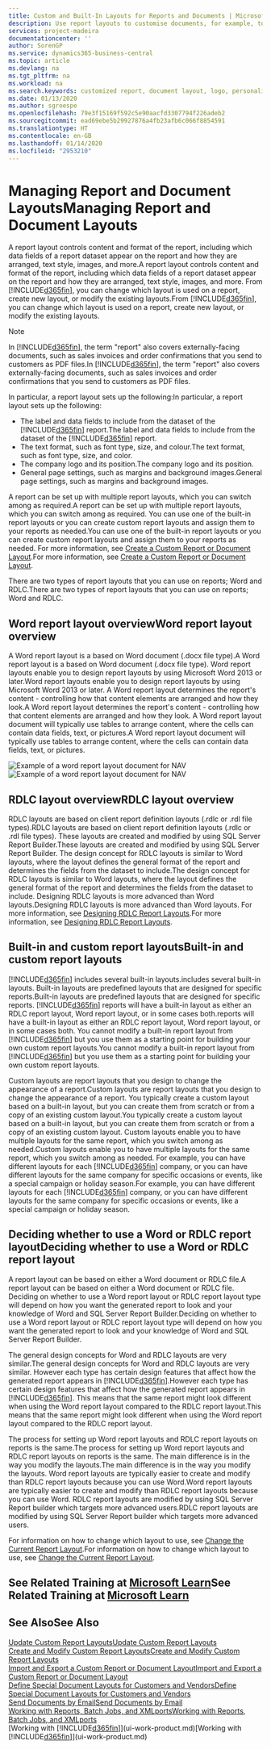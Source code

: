 ```yaml
---
title: Custom and Built-In Layouts for Reports and Documents | Microsoft Docs
description: Use report layouts to customise documents, for example, to personalise the font, logo, or page settings of PDF files you send to customers.
services: project-madeira
documentationcenter: ''
author: SorenGP
ms.service: dynamics365-business-central
ms.topic: article
ms.devlang: na
ms.tgt_pltfrm: na
ms.workload: na
ms.search.keywords: customized report, document layout, logo, personalize
ms.date: 01/13/2020
ms.author: sgroespe
ms.openlocfilehash: 79e3f15169f592c5e90aacfd3307794f226adeb2
ms.sourcegitcommit: ead69ebe5b29927876a4fb23afb6c066f8854591
ms.translationtype: HT
ms.contentlocale: en-GB
ms.lasthandoff: 01/14/2020
ms.locfileid: "2953210"
---
```

# <a name="managing-report-and-document-layouts"></a><span data-ttu-id="b44e4-103">Managing Report and Document Layouts</span><span class="sxs-lookup"><span data-stu-id="b44e4-103">Managing Report and Document Layouts</span></span>
<span data-ttu-id="b44e4-104">A report layout controls content and format of the report, including which data fields of a report dataset appear on the report and how they are arranged, text style, images, and more.</span><span class="sxs-lookup"><span data-stu-id="b44e4-104">A report layout controls content and format of the report, including which data fields of a report dataset appear on the report and how they are arranged, text style, images, and more.</span></span> <span data-ttu-id="b44e4-105">From [!INCLUDE[d365fin](includes/d365fin_md.md)], you can change which layout is used on a report, create new layout, or modify the existing layouts.</span><span class="sxs-lookup"><span data-stu-id="b44e4-105">From [!INCLUDE[d365fin](includes/d365fin_md.md)], you can change which layout is used on a report, create new layout, or modify the existing layouts.</span></span>

> [!NOTE]  
>   <span data-ttu-id="b44e4-106">In [!INCLUDE[d365fin](includes/d365fin_md.md)], the term "report" also covers externally-facing documents, such as sales invoices and order confirmations that you send to customers as PDF files.</span><span class="sxs-lookup"><span data-stu-id="b44e4-106">In [!INCLUDE[d365fin](includes/d365fin_md.md)], the term "report" also covers externally-facing documents, such as sales invoices and order confirmations that you send to customers as PDF files.</span></span>

<span data-ttu-id="b44e4-107">In particular, a report layout sets up the following:</span><span class="sxs-lookup"><span data-stu-id="b44e4-107">In particular, a report layout sets up the following:</span></span>

* <span data-ttu-id="b44e4-108">The label and data fields to include from the dataset of the [!INCLUDE[d365fin](includes/d365fin_md.md)] report.</span><span class="sxs-lookup"><span data-stu-id="b44e4-108">The label and data fields to include from the dataset of the [!INCLUDE[d365fin](includes/d365fin_md.md)] report.</span></span>
* <span data-ttu-id="b44e4-109">The text format, such as font type, size, and colour.</span><span class="sxs-lookup"><span data-stu-id="b44e4-109">The text format, such as font type, size, and color.</span></span>
* <span data-ttu-id="b44e4-110">The company logo and its position.</span><span class="sxs-lookup"><span data-stu-id="b44e4-110">The company logo and its position.</span></span>
* <span data-ttu-id="b44e4-111">General page settings, such as margins and background images.</span><span class="sxs-lookup"><span data-stu-id="b44e4-111">General page settings, such as margins and background images.</span></span>

<span data-ttu-id="b44e4-112">A report can be set up with multiple report layouts, which you can switch among as required.</span><span class="sxs-lookup"><span data-stu-id="b44e4-112">A report can be set up with multiple report layouts, which you can switch among as required.</span></span> <span data-ttu-id="b44e4-113">You can use one of the built-in report layouts or you can create custom report layouts and assign them to your reports as needed.</span><span class="sxs-lookup"><span data-stu-id="b44e4-113">You can use one of the built-in report layouts or you can create custom report layouts and assign them to your reports as needed.</span></span> <span data-ttu-id="b44e4-114">For more information, see [Create a Custom Report or Document Layout](ui-how-create-custom-report-layout.md).</span><span class="sxs-lookup"><span data-stu-id="b44e4-114">For more information, see [Create a Custom Report or Document Layout](ui-how-create-custom-report-layout.md).</span></span>

<span data-ttu-id="b44e4-115">There are two types of report layouts that you can use on reports; Word and RDLC.</span><span class="sxs-lookup"><span data-stu-id="b44e4-115">There are two types of report layouts that you can use on reports; Word and RDLC.</span></span>

## <a name="word-report-layout-overview"></a><span data-ttu-id="b44e4-116">Word report layout overview</span><span class="sxs-lookup"><span data-stu-id="b44e4-116">Word report layout overview</span></span>
<span data-ttu-id="b44e4-117">A Word report layout is a based on Word document (.docx file type).</span><span class="sxs-lookup"><span data-stu-id="b44e4-117">A Word report layout is a based on Word document (.docx file type).</span></span> <span data-ttu-id="b44e4-118">Word report layouts enable you to design report layouts by using Microsoft Word 2013 or later.</span><span class="sxs-lookup"><span data-stu-id="b44e4-118">Word report layouts enable you to design report layouts by using Microsoft Word 2013 or later.</span></span> <span data-ttu-id="b44e4-119">A Word report layout determines the report's content - controlling how that content elements are arranged and how they look.</span><span class="sxs-lookup"><span data-stu-id="b44e4-119">A Word report layout determines the report's content - controlling how that content elements are arranged and how they look.</span></span> <span data-ttu-id="b44e4-120">A Word report layout document will typically use tables to arrange content, where the cells can contain data fields, text, or pictures.</span><span class="sxs-lookup"><span data-stu-id="b44e4-120">A Word report layout document will typically use tables to arrange content, where the cells can contain data fields, text, or pictures.</span></span>

 <span data-ttu-id="b44e4-121">![Example of a word report layout document for NAV](media/nav_wordreportlayout_edit_in_word_example.png "NAV_WordReportLayout_Edit_In_Word_Example")</span><span class="sxs-lookup"><span data-stu-id="b44e4-121">![Example of a word report layout document for NAV](media/nav_wordreportlayout_edit_in_word_example.png "NAV_WordReportLayout_Edit_In_Word_Example")</span></span>  

## <a name="rdlc-layout-overview"></a><span data-ttu-id="b44e4-122">RDLC layout overview</span><span class="sxs-lookup"><span data-stu-id="b44e4-122">RDLC layout overview</span></span>
<span data-ttu-id="b44e4-123">RDLC layouts are based on client report definition layouts (.rdlc or .rdl file types).</span><span class="sxs-lookup"><span data-stu-id="b44e4-123">RDLC layouts are based on client report definition layouts (.rdlc or .rdl file types).</span></span> <span data-ttu-id="b44e4-124">These layouts are created and modified by using SQL Server Report Builder.</span><span class="sxs-lookup"><span data-stu-id="b44e4-124">These layouts are created and modified by using SQL Server Report Builder.</span></span> <span data-ttu-id="b44e4-125">The design concept for RDLC layouts is similar to Word layouts, where the layout defines the general format of the report and determines the fields from the dataset to include.</span><span class="sxs-lookup"><span data-stu-id="b44e4-125">The design concept for RDLC layouts is similar to Word layouts, where the layout defines the general format of the report and determines the fields from the dataset to include.</span></span> <span data-ttu-id="b44e4-126">Designing RDLC layouts is more advanced than Word layouts.</span><span class="sxs-lookup"><span data-stu-id="b44e4-126">Designing RDLC layouts is more advanced than Word layouts.</span></span> <span data-ttu-id="b44e4-127">For more information, see [Designing RDLC Report Layouts](/dynamics-nav/Designing-RDLC-Report-Layouts).</span><span class="sxs-lookup"><span data-stu-id="b44e4-127">For more information, see [Designing RDLC Report Layouts](/dynamics-nav/Designing-RDLC-Report-Layouts).</span></span>

## <a name="built-in-and-custom-report-layouts"></a><span data-ttu-id="b44e4-128">Built-in and custom report layouts</span><span class="sxs-lookup"><span data-stu-id="b44e4-128">Built-in and custom report layouts</span></span>
[!INCLUDE[d365fin](includes/d365fin_md.md)] <span data-ttu-id="b44e4-129">includes several built-in layouts.</span><span class="sxs-lookup"><span data-stu-id="b44e4-129">includes several built-in layouts.</span></span> <span data-ttu-id="b44e4-130">Built-in layouts are predefined layouts that are designed for specific reports.</span><span class="sxs-lookup"><span data-stu-id="b44e4-130">Built-in layouts are predefined layouts that are designed for specific reports.</span></span> [!INCLUDE[d365fin](includes/d365fin_md.md)] <span data-ttu-id="b44e4-131">reports will have a built-in layout as either an RDLC report layout, Word report layout, or in some cases both.</span><span class="sxs-lookup"><span data-stu-id="b44e4-131">reports will have a built-in layout as either an RDLC report layout, Word report layout, or in some cases both.</span></span> <span data-ttu-id="b44e4-132">You cannot modify a built-in report layout from [!INCLUDE[d365fin](includes/d365fin_md.md)] but you use them as a starting point for building your own custom report layouts.</span><span class="sxs-lookup"><span data-stu-id="b44e4-132">You cannot modify a built-in report layout from [!INCLUDE[d365fin](includes/d365fin_md.md)] but you use them as a starting point for building your own custom report layouts.</span></span>

<span data-ttu-id="b44e4-133">Custom layouts are report layouts that you design to change the appearance of a report.</span><span class="sxs-lookup"><span data-stu-id="b44e4-133">Custom layouts are report layouts that you design to change the appearance of a report.</span></span> <span data-ttu-id="b44e4-134">You typically create a custom layout based on a built-in layout, but you can create them from scratch or from a copy of an existing custom layout.</span><span class="sxs-lookup"><span data-stu-id="b44e4-134">You typically create a custom layout based on a built-in layout, but you can create them from scratch or from a copy of an existing custom layout.</span></span> <span data-ttu-id="b44e4-135">Custom layouts enable you to have multiple layouts for the same report, which you switch among as needed.</span><span class="sxs-lookup"><span data-stu-id="b44e4-135">Custom layouts enable you to have multiple layouts for the same report, which you switch among as needed.</span></span> <span data-ttu-id="b44e4-136">For example, you can have different layouts for each [!INCLUDE[d365fin](includes/d365fin_md.md)] company, or you can have different layouts for the same company for specific occasions or events, like a special campaign or holiday season.</span><span class="sxs-lookup"><span data-stu-id="b44e4-136">For example, you can have different layouts for each [!INCLUDE[d365fin](includes/d365fin_md.md)] company, or you can have different layouts for the same company for specific occasions or events, like a special campaign or holiday season.</span></span>

## <a name="deciding-whether-to-use-a-word-or-rdlc-report-layout"></a><span data-ttu-id="b44e4-137">Deciding whether to use a Word or RDLC report layout</span><span class="sxs-lookup"><span data-stu-id="b44e4-137">Deciding whether to use a Word or RDLC report layout</span></span>
<span data-ttu-id="b44e4-138">A report layout can be based on either a Word document or RDLC file.</span><span class="sxs-lookup"><span data-stu-id="b44e4-138">A report layout can be based on either a Word document or RDLC file.</span></span> <span data-ttu-id="b44e4-139">Deciding on whether to use a Word report layout or RDLC report layout type will depend on how you want the generated report to look and your knowledge of Word and SQL Server Report Builder.</span><span class="sxs-lookup"><span data-stu-id="b44e4-139">Deciding on whether to use a Word report layout or RDLC report layout type will depend on how you want the generated report to look and your knowledge of Word and SQL Server Report Builder.</span></span>

<span data-ttu-id="b44e4-140">The general design concepts for Word and RDLC layouts are very similar.</span><span class="sxs-lookup"><span data-stu-id="b44e4-140">The general design concepts for Word and RDLC layouts are very similar.</span></span> <span data-ttu-id="b44e4-141">However each type has certain design features that affect how the generated report appears in [!INCLUDE[d365fin](includes/d365fin_md.md)].</span><span class="sxs-lookup"><span data-stu-id="b44e4-141">However each type has certain design features that affect how the generated report appears in [!INCLUDE[d365fin](includes/d365fin_md.md)].</span></span> <span data-ttu-id="b44e4-142">This means that the same report might look different when using the Word report layout compared to the RDLC report layout.</span><span class="sxs-lookup"><span data-stu-id="b44e4-142">This means that the same report might look different when using the Word report layout compared to the RDLC report layout.</span></span>

<span data-ttu-id="b44e4-143">The process for setting up Word report layouts and RDLC report layouts on reports is the same.</span><span class="sxs-lookup"><span data-stu-id="b44e4-143">The process for setting up Word report layouts and RDLC report layouts on reports is the same.</span></span> <span data-ttu-id="b44e4-144">The main difference is in the way you modify the layouts.</span><span class="sxs-lookup"><span data-stu-id="b44e4-144">The main difference is in the way you modify the layouts.</span></span> <span data-ttu-id="b44e4-145">Word report layouts are typically easier to create and modify than RDLC report layouts because you can use Word.</span><span class="sxs-lookup"><span data-stu-id="b44e4-145">Word report layouts are typically easier to create and modify than RDLC report layouts because you can use Word.</span></span> <span data-ttu-id="b44e4-146">RDLC report layouts are modified by using SQL Server Report builder which targets more advanced users.</span><span class="sxs-lookup"><span data-stu-id="b44e4-146">RDLC report layouts are modified by using SQL Server Report builder which targets more advanced users.</span></span>

<span data-ttu-id="b44e4-147">For information on how to change which layout to use, see [Change the Current Report Layout](ui-how-change-layout-currently-used-report.md).</span><span class="sxs-lookup"><span data-stu-id="b44e4-147">For information on how to change which layout to use, see [Change the Current Report Layout](ui-how-change-layout-currently-used-report.md).</span></span>

## <a name="see-related-training-at-microsoft-learnlearnmoduleschange-documents-dynamics-365-business-centralindex"></a><span data-ttu-id="b44e4-148">See Related Training at [Microsoft Learn](/learn/modules/change-documents-dynamics-365-business-central/index)</span><span class="sxs-lookup"><span data-stu-id="b44e4-148">See Related Training at [Microsoft Learn](/learn/modules/change-documents-dynamics-365-business-central/index)</span></span>

## <a name="see-also"></a><span data-ttu-id="b44e4-149">See Also</span><span class="sxs-lookup"><span data-stu-id="b44e4-149">See Also</span></span>
[<span data-ttu-id="b44e4-150">Update Custom Report Layouts</span><span class="sxs-lookup"><span data-stu-id="b44e4-150">Update Custom Report Layouts</span></span>](ui-update-report-layouts.md)  
[<span data-ttu-id="b44e4-151">Create and Modify Custom Report Layouts</span><span class="sxs-lookup"><span data-stu-id="b44e4-151">Create and Modify Custom Report Layouts</span></span>](ui-how-create-custom-report-layout.md)  
[<span data-ttu-id="b44e4-152">Import and Export a Custom Report or Document Layout</span><span class="sxs-lookup"><span data-stu-id="b44e4-152">Import and Export a Custom Report or Document Layout</span></span>](ui-how-import-and-export-report-layout.md)  
[<span data-ttu-id="b44e4-153">Define Special Document Layouts for Customers and Vendors</span><span class="sxs-lookup"><span data-stu-id="b44e4-153">Define Special Document Layouts for Customers and Vendors</span></span>](ui-define-customer-vendor-document-layouts.md)  
[<span data-ttu-id="b44e4-154">Send Documents by Email</span><span class="sxs-lookup"><span data-stu-id="b44e4-154">Send Documents by Email</span></span>](ui-how-send-documents-email.md)  
[<span data-ttu-id="b44e4-155">Working with Reports, Batch Jobs, and XMLports</span><span class="sxs-lookup"><span data-stu-id="b44e4-155">Working with Reports, Batch Jobs, and XMLports</span></span>](ui-work-report.md)  
<span data-ttu-id="b44e4-156">[Working with [!INCLUDE[d365fin](includes/d365fin_md.md)]](ui-work-product.md)</span><span class="sxs-lookup"><span data-stu-id="b44e4-156">[Working with [!INCLUDE[d365fin](includes/d365fin_md.md)]](ui-work-product.md)</span></span>  
